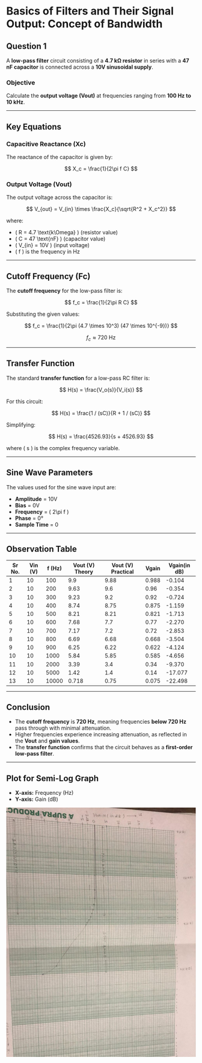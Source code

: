 # Basics of Filters and Their Signal Output: Concept of Bandwidth

## **Question 1**
A **low-pass filter** circuit consisting of a **4.7 kΩ resistor** in series with a **47 nF capacitor** is connected across a **10V sinusoidal supply**.

### **Objective**
Calculate the **output voltage (Vout)** at frequencies ranging from **100 Hz to 10 kHz**.

---

## **Key Equations**

### **Capacitive Reactance (Xc)**
The reactance of the capacitor is given by:

$$ X_c = \frac{1}{2\pi f C} $$

### **Output Voltage (Vout)**
The output voltage across the capacitor is:

$$ V_{out} = V_{in} \times \frac{X_c}{\sqrt{R^2 + X_c^2}} $$

where:
  - \( R = 4.7 \text{k\Omega} \) (resistor value)
  - \( C = 47 \text{nF} \) (capacitor value)
  - \( V_{in} = 10V \) (input voltage)
  - \( f \) is the frequency in Hz

---

## **Cutoff Frequency (Fc)**
The **cutoff frequency** for the low-pass filter is:

$$ f_c = \frac{1}{2\pi R C} $$

Substituting the given values:

$$ f_c = \frac{1}{2\pi (4.7 \times 10^3) (47 \times 10^{-9})} $$

$$ f_c \approx 720 \text{ Hz} $$

---

## **Transfer Function**
The standard **transfer function** for a low-pass RC filter is:

$$ H(s) = \frac{V_o(s)}{V_i(s)} $$

For this circuit:

$$ H(s) = \frac{1 / (sC)}{R + 1 / (sC)} $$

Simplifying:

$$ H(s) = \frac{4526.93}{s + 4526.93} $$

where \( s \) is the complex frequency variable.

---

## **Sine Wave Parameters**
The values used for the sine wave input are:
  - **Amplitude** = 10V  
  - **Bias** = 0V  
  - **Frequency** = \( 2\pi f \)  
  - **Phase** = 0°  
  - **Sample Time** = 0  

---

## **Observation Table**

| Sr No. |    Vin (V)     |    f (Hz)    |     Vout (V) Theory      |     Vout (V) Practical    |      Vgain      |   Vgain(in dB)   |
|--------|----------------|--------------|--------------------------|---------------------------|-----------------|------------------|
| 1      | 10             | 100          | 9.9                      | 9.88                      | 0.988           | -0.104           |
| 2      | 10             | 200          | 9.63                     | 9.6                       | 0.96            | -0.354           |
| 3      | 10             | 300          | 9.23                     | 9.2                       | 0.92            | -0.724           |
| 4      | 10             | 400          | 8.74                     | 8.75                      | 0.875           | -1.159           |
| 5      | 10             | 500          | 8.21                     | 8.21                      | 0.821           | -1.713           |
| 6      | 10             | 600          | 7.68                     | 7.7                       | 0.77            | -2.270           |
| 7      | 10             | 700          | 7.17                     | 7.2                       | 0.72            | -2.853           |
| 8      | 10             | 800          | 6.69                     | 6.68                      | 0.668           | -3.504           |
| 9      | 10             | 900          | 6.25                     | 6.22                      | 0.622           | -4.124           |
| 10     | 10             | 1000         | 5.84                     | 5.85                      | 0.585           | -4.656           |
| 11     | 10             | 2000         | 3.39                     | 3.4                       | 0.34            | -9.370           |
| 12     | 10             | 5000         | 1.42                     | 1.4                       | 0.14            | -17.077          |
| 13     | 10             | 10000        | 0.718                    | 0.75                      | 0.075           | -22.498          |

---

## **Conclusion**
- The **cutoff frequency** is **720 Hz**, meaning frequencies **below 720 Hz** pass through with minimal attenuation.
- Higher frequencies experience increasing attenuation, as reflected in the **Vout** and **gain values**.
- The **transfer function** confirms that the circuit behaves as a **first-order low-pass filter**.

---

## **Plot for Semi-Log Graph**
- **X-axis:** Frequency (Hz)
- **Y-axis:** Gain (dB)

![Semi-Log Plot](images/Exp_03_semi_log.jpg)
